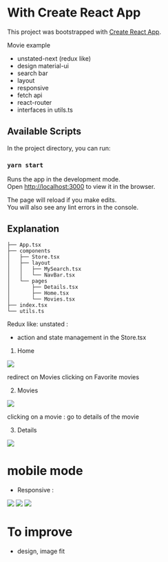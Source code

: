 # With Create React App
This project was bootstrapped with [Create React App](https://github.com/facebook/create-react-app).


Movie example
- unstated-next (redux like)
- design material-ui
- search bar
- layout
- responsive
- fetch api
- react-router
- interfaces in utils.ts


## Available Scripts

In the project directory, you can run:

### `yarn start`

Runs the app in the development mode.\
Open [http://localhost:3000](http://localhost:3000) to view it in the browser.

The page will reload if you make edits.\
You will also see any lint errors in the console.

## Explanation

```
├── App.tsx
├── components
│   ├── Store.tsx
│   ├── layout
│   │   ├── MySearch.tsx
│   │   └── NavBar.tsx
│   └── pages
│       ├── Details.tsx
│       ├── Home.tsx
│       └── Movies.tsx
├── index.tsx
└── utils.ts
```

Redux like: unstated :
- action and state management in the Store.tsx

1. Home

![](./public/a.png)

redirect on Movies clicking on Favorite movies

2. Movies

![](./public/b.png)

clicking on a movie : go to details of the movie

3. Details

![](./public/c.png)


# mobile mode

- Responsive :

![](./public/f.png)
![](./public/e.png)
![](./public/d.png)


# To improve
- design, image fit 
